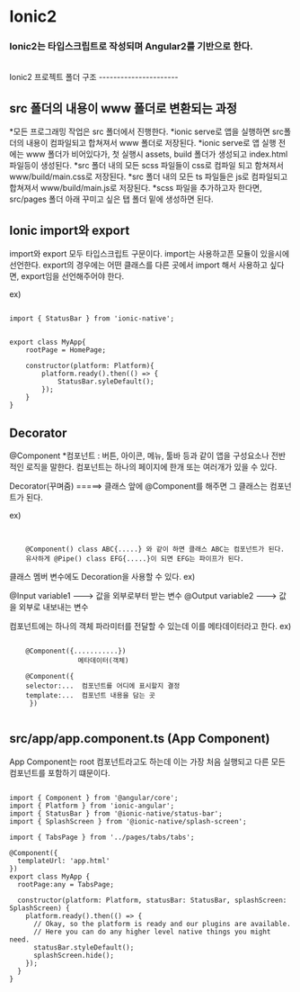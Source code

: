 Ionic2 
=========

### Ionic2는 타입스크립트로 작성되며 Angular2를 기반으로 한다.
   
<br />
Ionic2 프로젝트 폴더 구조
----------------------

## src 폴더의 내용이 www 폴더로 변환되는 과정
*모든 프로그래밍 작업은 src 폴더에서 진행한다.
*ionic serve로 앱을 실행하면 src폴더의 내용이 컴파일되고 합쳐져서 www 폴더로 저장된다.
*ionic serve로 앱 실행 전에는 www 폴더가 비어있다가, 첫 실행시 assets, build 폴더가 생성되고 index.html 파일등이 생성된다.
*src 폴더 내의 모든 scss 파일들이 css로 컴파일 되고 함쳐져서 www/build/main.css로 저장된다.
*src 폴더 내의 모든 ts 파일들은 js로 컴파일되고 합쳐져서 www/build/main.js로 저장된다.
*scss 파일을 추가하고자 한다면, src/pages 폴더 아래 꾸미고 싶은 탭 폴더 밑에 생성하면 된다.



Ionic import와 export
--------------------
import와 export 모두 타입스크립트 구문이다.
import는 사용하고픈 모듈이 있을시에 선언한다.
export의 경우에는 어떤 클래스를 다른 곳에서 import 해서 사용하고 싶다면,
export임을 선언해주어야 한다.

ex)
<pre><code>
import { StatusBar } from 'ionic-native';


export class MyApp{
	rootPage = HomePage;

	constructor(platform: Platform){
		platform.ready().then(() => {
			StatusBar.syleDefault();
		});
	}
}
</code></pre>



 Decorator
---------------------

@Component
*컴포넌트 : 버튼, 아이콘, 메뉴, 툴바 등과 같이 앱을 구성요소나 전반적인 로직을 말한다.
         컴포넌트는 하나의 페이지에 한개 또는 여러개가 있을 수 있다. 

Decorator(꾸며줌)  =====> 클래스 앞에 @Component를 해주면 그 클래스는 컴포넌트가 된다.
		   
ex) 
<pre><code>

    @Component() class ABC{.....} 와 같이 하면 클래스 ABC는 컴포넌트가 된다.
    유사하게 @Pipe() class EFG{.....}이 되면 EFG는 파이프가 된다.
</code></pre>

클래스 멤버 변수에도 Decoration을 사용할 수 있다.
ex)

   @Input variable1   ---> 값을 외부로부터 받는 변수
   @Output variable2  ---> 값을 외부로 내보내는 변수
</code></pre>

컴포넌트에는 하나의 객체 파라미터를 전달할 수 있는데 이를 메타데이터라고 한다.
ex)  
<pre><code>
    @Component({...........})
                 메타데이터(객체)

    @Component({
	selector:...  컴포넌트를 어디에 표시할지 결정
	template:...  컴포넌트 내용을 담는 곳
     })
     		  
</code></pre>

src/app/app.component.ts (App Component)
-----------------------------------------

App Component는 root 컴포넌트라고도 하는데 이는 가장 처음 실행되고 다른 모든 컴포넌트를 포함하기 떄문이다.

<pre><code>
import { Component } from '@angular/core';
import { Platform } from 'ionic-angular';
import { StatusBar } from '@ionic-native/status-bar';
import { SplashScreen } from '@ionic-native/splash-screen';

import { TabsPage } from '../pages/tabs/tabs';

@Component({
  templateUrl: 'app.html'
})
export class MyApp {
  rootPage:any = TabsPage;

  constructor(platform: Platform, statusBar: StatusBar, splashScreen: SplashScreen) {
    platform.ready().then(() => {
      // Okay, so the platform is ready and our plugins are available.
      // Here you can do any higher level native things you might need.
      statusBar.styleDefault();
      splashScreen.hide();
    });
  }
}

</code></pre>
